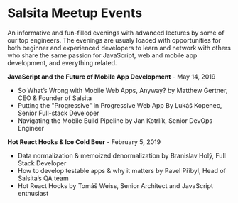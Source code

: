 # Salsita Meetup Events

An informative and fun-filled evenings with advanced lectures by some of our top engineers. The evenings are usualy loaded with opportunities for both beginner and experienced developers to learn and network with others who share the same passion for JavaScript, web and mobile app development, and everything related.

**JavaScript and the Future of Mobile App Development** - May 14, 2019
* So What’s Wrong with Mobile Web Apps, Anyway? by Matthew Gertner, CEO & Founder of Salsita
* Putting the "Progressive" in Progressive Web App By Lukáš Kopenec, Senior Full-stack Developer
* Navigating the Mobile Build Pipeline by Jan Kotrlík, Senior DevOps Engineer

**Hot React Hooks & Ice Cold Beer** - February 5, 2019
* Data normalization & memoized denormalization by Branislav Holý, Full Stack Developer
* How to develop testable apps & why it matters by Pavel Přibyl, Head of Salsita’s QA team
* Hot React Hooks by Tomáš Weiss, Senior Architect and JavaScript enthusiast

